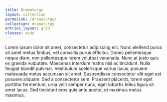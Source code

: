 ```yaml
---
title: Dramaturgy
layout: collection
permalink: /dramaturgy/
collection: dramaturgy
entries_layout: grid
classes: wide
---
```


Lorem ipsum dolor sit amet, consectetur adipiscing elit. Nunc eleifend purus sit amet metus finibus, vel convallis purus efficitur. Donec pellentesque neque diam, non pellentesque lorem volutpat venenatis. Nunc at justo quis ex gravida vulputate. Maecenas interdum mattis nisl ac tincidunt. Nulla feugiat blandit pulvinar. Vestibulum scelerisque varius lacus, posuere malesuada metus accumsan sit amet. Suspendisse consectetur elit eget est posuere aliquam. Sed a consectetur sem. Praesent placerat, lorem eget porttitor fermentum, urna velit semper nunc, eget lobortis tellus ligula sit amet lacus. Sed tincidunt eros quis ante auctor, et maximus metus maximus.
